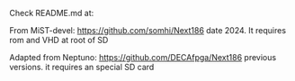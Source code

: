 Check README.md at:

From MiST-devel:  https://github.com/somhi/Next186  date 2024.  It requires rom and VHD at root of SD

Adapted from Neptuno: https://github.com/DECAfpga/Next186  previous versions. it requires an special SD card



